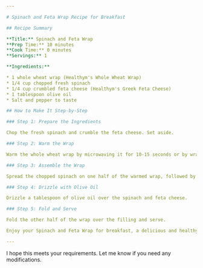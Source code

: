 ```yaml
---

# Spinach and Feta Wrap Recipe for Breakfast

## Recipe Summary

**Title:** Spinach and Feta Wrap
**Prep Time:** 10 minutes
**Cook Time:** 0 minutes
**Servings:** 1

**Ingredients:**

* 1 whole wheat wrap (Healthym's Whole Wheat Wrap)
* 1/4 cup chopped fresh spinach
* 1/4 cup crumbled feta cheese (Healthym's Greek Feta Cheese)
* 1 tablespoon olive oil
* Salt and pepper to taste

## How to Make It Step-by-Step

### Step 1: Prepare the Ingredients

Chop the fresh spinach and crumble the feta cheese. Set aside.

### Step 2: Warm the Wrap

Warm the whole wheat wrap by microwaving it for 10-15 seconds or by wrapping it in a damp paper towel and heating it in the oven for a few minutes.

### Step 3: Assemble the Wrap

Spread the chopped spinach on one half of the warmed wrap, followed by the crumbled feta cheese.

### Step 4: Drizzle with Olive Oil

Drizzle a tablespoon of olive oil over the spinach and feta cheese.

### Step 5: Fold and Serve

Fold the other half of the wrap over the filling and serve.

Enjoy your Spinach and Feta Wrap for breakfast, a delicious and healthy start to your day! 

---
```


I hope this meets your requirements. Let me know if you need any modifications.